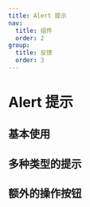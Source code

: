 ```yaml
---
title: Alert 提示
nav:
  title: 组件
  order: 2
group:
  title: 反馈
  order: 3
---
```


# Alert 提示

## 基本使用

<code src="./demos/base.tsx"></code>

## 多种类型的提示

<code src="./demos/type.tsx"></code>

## 额外的操作按钮

<code src="./demos/action.tsx"></code>
